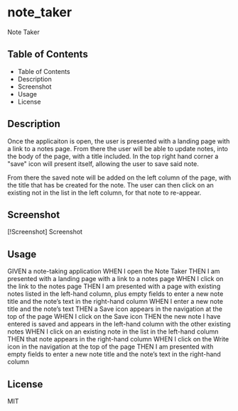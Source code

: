 # note_taker
Note Taker
## Table of Contents
- Table of Contents
- Description
- Screenshot
- Usage
- License
## Description
Once the applicaiton is open, the user is presented with a landing page with a link to a notes page. From there the user will be able to update notes, into the body of the page, with a title included. In the top right hand corner a "save" icon will present itself, allowing the user to save said note. 

From there the saved note will be added on the left column of the page, with the title that has be created for the note. The user can then click on an existing not in the list in the left column, for that note to re-appear. 

## Screenshot
[!Screenshot] Screenshot

## Usage
GIVEN a note-taking application
WHEN I open the Note Taker
THEN I am presented with a landing page with a link to a notes page
WHEN I click on the link to the notes page
THEN I am presented with a page with existing notes listed in the left-hand column, plus empty fields to enter a new note title and the note’s text in the right-hand column
WHEN I enter a new note title and the note’s text
THEN a Save icon appears in the navigation at the top of the page
WHEN I click on the Save icon
THEN the new note I have entered is saved and appears in the left-hand column with the other existing notes
WHEN I click on an existing note in the list in the left-hand column
THEN that note appears in the right-hand column
WHEN I click on the Write icon in the navigation at the top of the page
THEN I am presented with empty fields to enter a new note title and the note’s text in the right-hand column
## License
MIT
